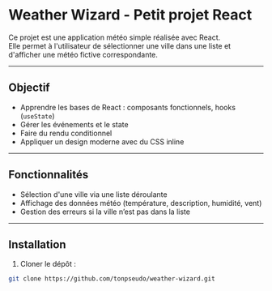 # Weather Wizard - Petit projet React

Ce projet est une application météo simple réalisée avec React.  
Elle permet à l'utilisateur de sélectionner une ville dans une liste et d'afficher une météo fictive correspondante.

---

## Objectif

- Apprendre les bases de React : composants fonctionnels, hooks (`useState`)  
- Gérer les événements et le state  
- Faire du rendu conditionnel  
- Appliquer un design moderne avec du CSS inline  

---

## Fonctionnalités

- Sélection d'une ville via une liste déroulante  
- Affichage des données météo (température, description, humidité, vent)  
- Gestion des erreurs si la ville n’est pas dans la liste  

---

## Installation

1. Cloner le dépôt :  
```bash
git clone https://github.com/tonpseudo/weather-wizard.git
